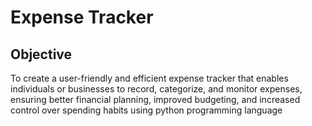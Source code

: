 # Expense Tracker

## Objective
To create a user-friendly and efficient expense tracker that enables individuals or businesses to record, categorize, and monitor expenses, ensuring better financial planning, improved budgeting, and increased control over spending habits using python programming language
